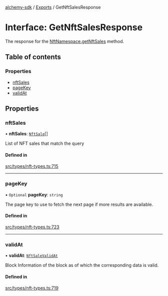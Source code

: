 [alchemy-sdk](../README.md) / [Exports](../modules.md) / GetNftSalesResponse

# Interface: GetNftSalesResponse

The response for the [NftNamespace.getNftSales](../classes/NftNamespace.md#getnftsales) method.

## Table of contents

### Properties

- [nftSales](GetNftSalesResponse.md#nftsales)
- [pageKey](GetNftSalesResponse.md#pagekey)
- [validAt](GetNftSalesResponse.md#validat)

## Properties

### nftSales

• **nftSales**: [`NftSale`](NftSale.md)[]

List of NFT sales that match the query

#### Defined in

[src/types/nft-types.ts:715](https://github.com/alchemyplatform/alchemy-sdk-js/blob/44aa50c/src/types/nft-types.ts#L715)

___

### pageKey

• `Optional` **pageKey**: `string`

The page key to use to fetch the next page if more results are available.

#### Defined in

[src/types/nft-types.ts:723](https://github.com/alchemyplatform/alchemy-sdk-js/blob/44aa50c/src/types/nft-types.ts#L723)

___

### validAt

• **validAt**: [`NftSaleValidAt`](NftSaleValidAt.md)

Block Information of the block as of which the corresponding data is valid.

#### Defined in

[src/types/nft-types.ts:719](https://github.com/alchemyplatform/alchemy-sdk-js/blob/44aa50c/src/types/nft-types.ts#L719)
